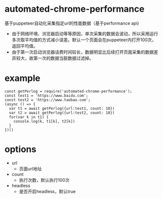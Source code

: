 # automated-chrome-performance
基于puppeteer自动化采集指定url的性能数据（基于performance api)
* 由于网络环境、浏览器启动等等原因，单次采集的数据会波动，所以采用运行多次取平均值的方式减小误差。默认一个页面会在puppeteer内打开100次，返回平均值。
* 由于第一次启动浏览器话费时间较长，数据明显比后续打开页面采集的数据差异较大，故第一次的数据当脏数据过滤掉。
# example
```
const getPerlog = require('automated-chrome-performance');
const test1 = 'https://www.baidu.com';
const test2 = 'https://www.taobao.com';
(async () => {
  var t1 = await getPerlog({url:test1, count: 10})
  var t2 = await getPerlog({url:test2, count: 10})
  for(var k in t1) {
    console.log(k, t1[k], t2[k])
  }
})()
```
# options
* url
  + 页面url地址
* count
  + 执行次数，默认执行100次
* headless
  + 是否开启headless，默认true